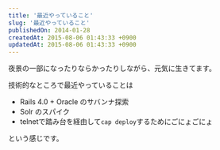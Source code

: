 ```yaml
---
title: '最近やっていること'
slug: '最近やっていること'
publishedOn: 2014-01-28
createdAt: 2015-08-06 01:43:33 +0900
updatedAt: 2015-08-06 01:43:33 +0900
---
```

夜景の一部になったりならかったりしながら、元気に生きてます。

技術的なところで最近やっていることは

- Rails 4.0 + Oracle のサバンナ探索
- Solr のスパイク
- telnetで踏み台を経由して`cap deploy`するためにごにょごにょ

という感じです。
